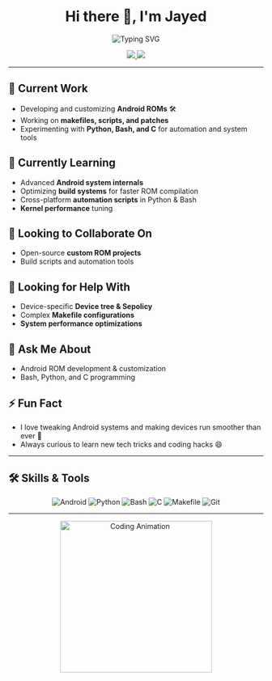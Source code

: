 <h1 align="center">Hi there 👋, I'm Jayed</h1>

<p align="center">
  <picture>
    <!-- Dark mode -->
    <source media="(prefers-color-scheme: dark)" srcset="https://readme-typing-svg.herokuapp.com?font=Fira+Code&size=25&pause=1000&color=FFFFFF&background=00000000&width=500&lines=Custom+ROM+Developer;Android+Enthusiast;Code+Explorer" />
    <!-- Light mode -->
    <source media="(prefers-color-scheme: light)" srcset="https://readme-typing-svg.herokuapp.com?font=Fira+Code&size=25&pause=1000&color=000000&background=00000000&width=500&lines=Custom+ROM+Developer;Android+Enthusiast;Code+Explorer" />
    <!-- Fallback -->
    <img src="https://readme-typing-svg.herokuapp.com?font=Fira+Code&size=25&pause=1000&color=00F7FF&background=00000000&width=500&lines=Custom+ROM+Developer;Android+Enthusiast;Code+Explorer" alt="Typing SVG" />
  </picture>
</p>

<p align="center">
  <a href="https://t.me/Jayedkhan70" target="_blank">
    <img src="https://img.shields.io/badge/Telegram-Contact-blue?style=for-the-badge&logo=telegram" />
  </a>
  <a href="https://github.com/Jayedkhan800" target="_blank">
    <img src="https://img.shields.io/badge/GitHub-Follow-black?style=for-the-badge&logo=github" />
  </a>
</p>

---

## 🔭 Current Work
- Developing and customizing **Android ROMs** 🛠️  
- Working on **makefiles, scripts, and patches**  
- Experimenting with **Python, Bash, and C** for automation and system tools  

## 🌱 Currently Learning
- Advanced **Android system internals**  
- Optimizing **build systems** for faster ROM compilation  
- Cross-platform **automation scripts** in Python & Bash  
- **Kernel performance** tuning  

## 👯 Looking to Collaborate On
- Open-source **custom ROM projects**  
- Build scripts and automation tools  

## 🤔 Looking for Help With
- Device-specific **Device tree & Sepolicy**  
- Complex **Makefile configurations**  
- **System performance optimizations**  

## 💬 Ask Me About
- Android ROM development & customization  
- Bash, Python, and C programming  

## ⚡ Fun Fact
- I love tweaking Android systems and making devices run smoother than ever 🚀  
- Always curious to learn new tech tricks and coding hacks 😄  

---

## 🛠️ Skills & Tools
<p align="center">
  <img alt="Android" src="https://img.shields.io/badge/Android-3DDC84?style=for-the-badge&logo=android&logoColor=white"/>
  <img alt="Python" src="https://img.shields.io/badge/Python-3776AB?style=for-the-badge&logo=python&logoColor=white"/>
  <img alt="Bash" src="https://img.shields.io/badge/Bash-4EAA25?style=for-the-badge&logo=gnu-bash&logoColor=white"/>
  <img alt="C" src="https://img.shields.io/badge/C-00599C?style=for-the-badge&logo=c&logoColor=white"/>
  <img alt="Makefile" src="https://img.shields.io/badge/Makefile-000000?style=for-the-badge&logo=make&logoColor=white"/>
  <img alt="Git" src="https://img.shields.io/badge/Git-F05032?style=for-the-badge&logo=git&logoColor=white"/>
</p>

---

<p align="center">
  <!-- Developer coding animation -->
  <img src="https://media.giphy.com/media/qgQUggAC3Pfv687qPC/giphy.gif" width="300" alt="Coding Animation"/>
</p>
